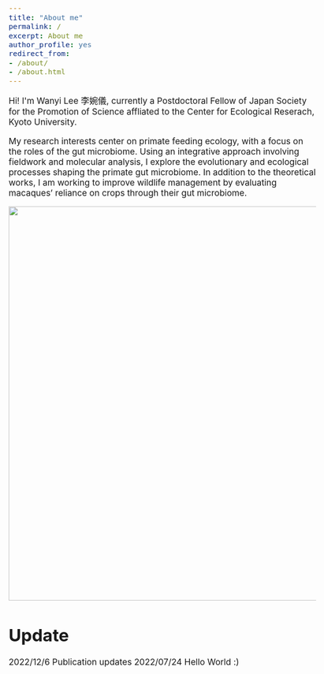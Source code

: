 ```yaml
---
title: "About me"
permalink: /
excerpt: About me
author_profile: yes
redirect_from:
- /about/
- /about.html
---
```


<style type="text/css">
  body{
  font-size: 13pt;
}
</style>

Hi! I'm Wanyi Lee 李婉儀, currently a Postdoctoral Fellow of Japan Society for the Promotion of Science affliated to the Center for Ecological Reserach, Kyoto University.

My research interests center on primate feeding ecology, with a focus on the roles of the gut microbiome. Using an integrative approach involving fieldwork and molecular analysis, I explore the evolutionary and ecological processes shaping the primate gut microbiome. In addition to the theoretical works, I am working to improve wildlife management by evaluating macaques’ reliance on crops through their gut microbiome.


<img src="./images/DSC05116.JPG" style="width:800px;">

Update
======
2022/12/6   Publication updates
2022/07/24  Hello World :)

